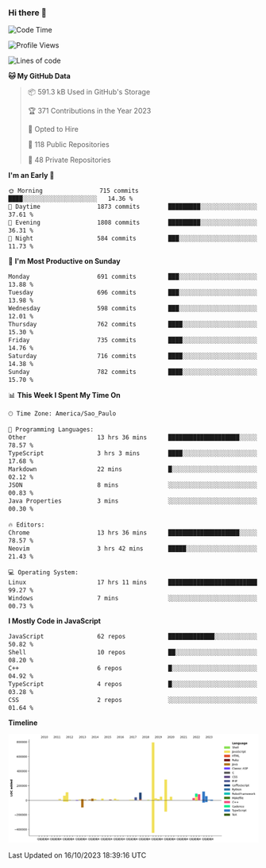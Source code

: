 ### Hi there 👋

<!--START_SECTION:waka-->
![Code Time](http://img.shields.io/badge/Code%20Time-5%2C113%20hrs%2050%20mins-blue)

![Profile Views](http://img.shields.io/badge/Profile%20Views-0-blue)

![Lines of code](https://img.shields.io/badge/From%20Hello%20World%20I%27ve%20Written-2.1%20million%20lines%20of%20code-blue)

**🐱 My GitHub Data** 

> 📦 591.3 kB Used in GitHub's Storage 
 > 
> 🏆 371 Contributions in the Year 2023
 > 
> 💼 Opted to Hire
 > 
> 📜 118 Public Repositories 
 > 
> 🔑 48 Private Repositories 
 > 
**I'm an Early 🐤** 

```text
🌞 Morning                715 commits         ████░░░░░░░░░░░░░░░░░░░░░   14.36 % 
🌆 Daytime                1873 commits        █████████░░░░░░░░░░░░░░░░   37.61 % 
🌃 Evening                1808 commits        █████████░░░░░░░░░░░░░░░░   36.31 % 
🌙 Night                  584 commits         ███░░░░░░░░░░░░░░░░░░░░░░   11.73 % 
```
📅 **I'm Most Productive on Sunday** 

```text
Monday                   691 commits         ███░░░░░░░░░░░░░░░░░░░░░░   13.88 % 
Tuesday                  696 commits         ███░░░░░░░░░░░░░░░░░░░░░░   13.98 % 
Wednesday                598 commits         ███░░░░░░░░░░░░░░░░░░░░░░   12.01 % 
Thursday                 762 commits         ████░░░░░░░░░░░░░░░░░░░░░   15.30 % 
Friday                   735 commits         ████░░░░░░░░░░░░░░░░░░░░░   14.76 % 
Saturday                 716 commits         ████░░░░░░░░░░░░░░░░░░░░░   14.38 % 
Sunday                   782 commits         ████░░░░░░░░░░░░░░░░░░░░░   15.70 % 
```


📊 **This Week I Spent My Time On** 

```text
🕑︎ Time Zone: America/Sao_Paulo

💬 Programming Languages: 
Other                    13 hrs 36 mins      ████████████████████░░░░░   78.57 % 
TypeScript               3 hrs 3 mins        ████░░░░░░░░░░░░░░░░░░░░░   17.68 % 
Markdown                 22 mins             █░░░░░░░░░░░░░░░░░░░░░░░░   02.12 % 
JSON                     8 mins              ░░░░░░░░░░░░░░░░░░░░░░░░░   00.83 % 
Java Properties          3 mins              ░░░░░░░░░░░░░░░░░░░░░░░░░   00.30 % 

🔥 Editors: 
Chrome                   13 hrs 36 mins      ████████████████████░░░░░   78.57 % 
Neovim                   3 hrs 42 mins       █████░░░░░░░░░░░░░░░░░░░░   21.43 % 

💻 Operating System: 
Linux                    17 hrs 11 mins      █████████████████████████   99.27 % 
Windows                  7 mins              ░░░░░░░░░░░░░░░░░░░░░░░░░   00.73 % 
```

**I Mostly Code in JavaScript** 

```text
JavaScript               62 repos            █████████████░░░░░░░░░░░░   50.82 % 
Shell                    10 repos            ██░░░░░░░░░░░░░░░░░░░░░░░   08.20 % 
C++                      6 repos             █░░░░░░░░░░░░░░░░░░░░░░░░   04.92 % 
TypeScript               4 repos             █░░░░░░░░░░░░░░░░░░░░░░░░   03.28 % 
CSS                      2 repos             ░░░░░░░░░░░░░░░░░░░░░░░░░   01.64 % 
```



**Timeline**

![Lines of Code chart](https://raw.githubusercontent.com/jampow/jampow/master/assets/bar_graph.png)


 Last Updated on 16/10/2023 18:39:16 UTC
<!--END_SECTION:waka-->
